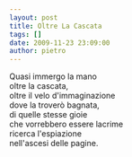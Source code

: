```yaml
---
layout: post
title: Oltre La Cascata
tags: []
date: 2009-11-23 23:09:00
author: pietro
---
```

Quasi immergo la mano<br/>oltre la cascata,<br/>oltre il velo d'immaginazione<br/>dove la troverò bagnata,<br/>di quelle stesse gioie<br/>che vorrebbero essere lacrime<br/>ricerca l'espiazione<br/>nell'ascesi delle pagine.
